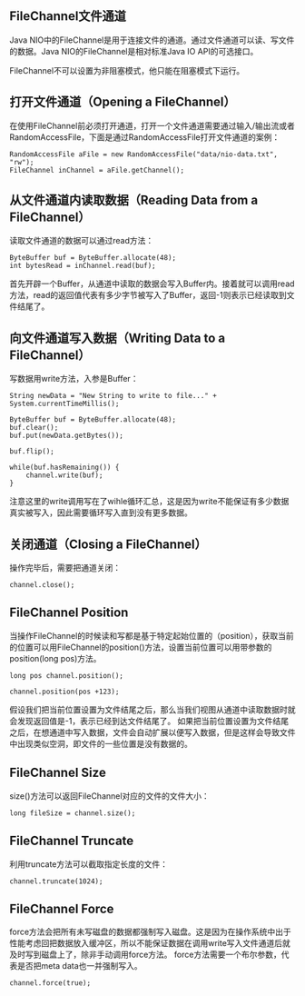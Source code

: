 ## FileChannel文件通道

Java NIO中的FileChannel是用于连接文件的通道。通过文件通道可以读、写文件的数据。Java NIO的FileChannel是相对标准Java IO API的可选接口。

FileChannel不可以设置为非阻塞模式，他只能在阻塞模式下运行。

## 打开文件通道（Opening a FileChannel）

在使用FileChannel前必须打开通道，打开一个文件通道需要通过输入/输出流或者RandomAccessFile，下面是通过RandomAccessFile打开文件通道的案例：

```
RandomAccessFile aFile = new RandomAccessFile("data/nio-data.txt", "rw");
FileChannel inChannel = aFile.getChannel();
```

## 从文件通道内读取数据（Reading Data from a FileChannel）

读取文件通道的数据可以通过read方法：

```
ByteBuffer buf = ByteBuffer.allocate(48);
int bytesRead = inChannel.read(buf);
```

首先开辟一个Buffer，从通道中读取的数据会写入Buffer内。接着就可以调用read方法，read的返回值代表有多少字节被写入了Buffer，返回-1则表示已经读取到文件结尾了。

## 向文件通道写入数据（Writing Data to a FileChannel）

写数据用write方法，入参是Buffer：

```
String newData = "New String to write to file..." + System.currentTimeMillis();

ByteBuffer buf = ByteBuffer.allocate(48);
buf.clear();
buf.put(newData.getBytes());

buf.flip();

while(buf.hasRemaining()) {
    channel.write(buf);
}
```

注意这里的write调用写在了wihle循环汇总，这是因为write不能保证有多少数据真实被写入，因此需要循环写入直到没有更多数据。

## 关闭通道（Closing a FileChannel）

操作完毕后，需要把通道关闭：

```
channel.close();    
```

## FileChannel Position

当操作FileChannel的时候读和写都是基于特定起始位置的（position），获取当前的位置可以用FileChannel的position()方法，设置当前位置可以用带参数的position(long pos)方法。

```
long pos channel.position();

channel.position(pos +123);
```

假设我们把当前位置设置为文件结尾之后，那么当我们视图从通道中读取数据时就会发现返回值是-1，表示已经到达文件结尾了。 如果把当前位置设置为文件结尾之后，在想通道中写入数据，文件会自动扩展以便写入数据，但是这样会导致文件中出现类似空洞，即文件的一些位置是没有数据的。

## FileChannel Size

size()方法可以返回FileChannel对应的文件的文件大小：

```
long fileSize = channel.size();    
```

## FileChannel Truncate

利用truncate方法可以截取指定长度的文件：

```
channel.truncate(1024);
```

## FileChannel Force

force方法会把所有未写磁盘的数据都强制写入磁盘。这是因为在操作系统中出于性能考虑回把数据放入缓冲区，所以不能保证数据在调用write写入文件通道后就及时写到磁盘上了，除非手动调用force方法。 force方法需要一个布尔参数，代表是否把meta data也一并强制写入。

```
channel.force(true);
```


